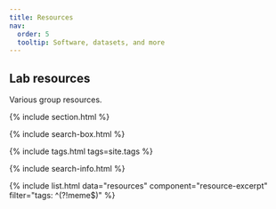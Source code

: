 ```yaml
---
title: Resources
nav:
  order: 5
  tooltip: Software, datasets, and more
---
```


## Lab resources

Various group resources.

{% include section.html %}

{% include search-box.html %}

{% include tags.html tags=site.tags %}

{% include search-info.html %}

{% include list.html data="resources" component="resource-excerpt" filter="tags: ^(?!meme$)" %}
